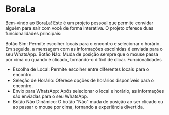 # BoraLa

Bem-vindo ao BoraLa! Este é um projeto pessoal que permite convidar alguém para sair com você de forma interativa. O projeto oferece duas funcionalidades principais:

Botão Sim: Permite escolher locais para o encontro e selecionar o horário. Em seguida, a mensagem com as informações escolhidas é enviada para o seu WhatsApp.
Botão Não: Muda de posição sempre que o mouse passa por cima ou quando é clicado, tornando-o difícil de clicar.
Funcionalidades
* Escolha de Local: Permite escolher entre diferentes locais para o encontro.
* Seleção de Horário: Oferece opções de horários disponíveis para o encontro.
* Envio para WhatsApp: Após selecionar o local e horário, as informações são enviadas para o seu WhatsApp.
* Botão Não Dinâmico: O botão "Não" muda de posição ao ser clicado ou ao passar o mouse por cima, tornando a experiência divertida.
